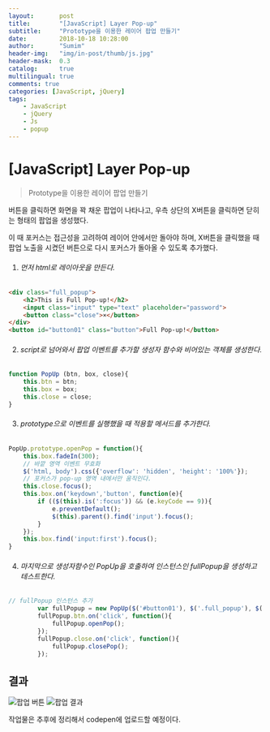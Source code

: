 ```yaml
---
layout:       post
title:        "[JavaScript] Layer Pop-up"
subtitle:     "Prototype을 이용한 레이어 팝업 만들기"
date:         2018-10-18 10:28:00
author:       "Sumim"
header-img:   "img/in-post/thumb/js.jpg"
header-mask:  0.3
catalog:      true
multilingual: true
comments: true
categories: [JavaScript, jQuery]
tags:
    - JavaScript
    - jQuery
    - Js
    - popup
---
```




# [JavaScript] Layer Pop-up

> Prototype을 이용한 레이어 팝업 만들기



버튼을 클릭하면 화면을 꽉 채운 팝업이 나타나고, 우측 상단의 X버튼을 클릭하면 닫히는 형태의 팝업을 생성했다.

이 때 포커스는 접근성을 고려하여 레이어 안에서만 돌아야 하며, X버튼을 클릭했을 때 팝업 노출을 시켰던 버튼으로 다시 포커스가 돌아올 수 있도록 추가했다.



1. ###### 먼저 html로 레이아웃을 만든다. 

```html
<div class="full_popup">
    <h2>This is Full Pop-up!</h2>
    <input class="input" type="text" placeholder="password">
    <button class="close">×</button>
</div>
<button id="button01" class="button">Full Pop-up!</button>
```



2. ###### script로 넘어와서 팝업 이벤트를 추가할 생성자 함수와 비어있는 객체를 생성한다. 

```javascript
function PopUp (btn, box, close){
    this.btn = btn;
    this.box = box;
    this.close = close;
}
```



3. ###### prototype으로 이벤트를 실행했을 때 적용할 메서드를 추가한다.

```javascript
PopUp.prototype.openPop = function(){
    this.box.fadeIn(300);
    // 바깥 영역 이벤트 무효화
    $('html, body').css({'overflow': 'hidden', 'height': '100%'});
    // 포커스가 pop-up 영역 내에서만 움직인다.
    this.close.focus();
    this.box.on('keydown','button', function(e){
        if (($(this).is(':focus')) && (e.keyCode == 9)){
            e.preventDefault();
            $(this).parent().find('input').focus();
        }
    });
    this.box.find('input:first').focus();
}
```



4. ###### 마지막으로 생성자함수인 PopUp을 호출하여 인스턴스인 fullPopup을 생성하고 테스트한다. 

```javascript
// fullPopup 인스턴스 추가
        var fullPopup = new PopUp($('#button01'), $('.full_popup'), $('.full_popup button'));
        fullPopup.btn.on('click', function(){
            fullPopup.openPop();
        });
        fullPopup.close.on('click', function(){
            fullPopup.closePop();
        });
```



## 결과 

![팝업 버튼](https://sumim00.github.io/img/in-post/2018/1019_img01.jpg)
![팝업 결과](https://sumim00.github.io/img/in-post/2018/1019_img02.png)



작업물은 추후에 정리해서 codepen에 업로드할 예정이다. 

